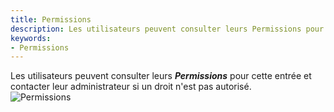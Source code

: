 ```yaml
---
title: Permissions
description: Les utilisateurs peuvent consulter leurs Permissions pour cette entrée et contacter leur administrateur si un droit n'est pas autorisé.
keywords:
- Permissions
---
```

Les utilisateurs peuvent consulter leurs ***Permissions*** pour cette entrée et contacter leur administrateur si un droit n'est pas autorisé.  
![Permissions](https://webdevolutions.azureedge.net/docs/fr/server/ServerOp4083.png) 

